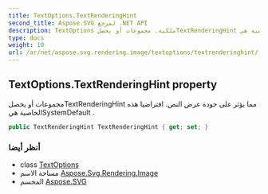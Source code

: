 ```yaml
---
title: TextOptions.TextRenderingHint
second_title: Aspose.SVG لمرجع .NET API
description: TextOptions ملكية. مجموعات أو يحصلTextRenderingHint مما يؤثر على جودة عرض النص. افتراضيا هذه الخاصية هيSystemDefault .
type: docs
weight: 10
url: /ar/net/aspose.svg.rendering.image/textoptions/textrenderinghint/
---
```

## TextOptions.TextRenderingHint property

مجموعات أو يحصلTextRenderingHint مما يؤثر على جودة عرض النص. افتراضيا هذه الخاصية هيSystemDefault .

```csharp
public TextRenderingHint TextRenderingHint { get; set; }
```

### أنظر أيضا

* class [TextOptions](../)
* مساحة الاسم [Aspose.Svg.Rendering.Image](../../textoptions/)
* المجسم [Aspose.SVG](../../../)


